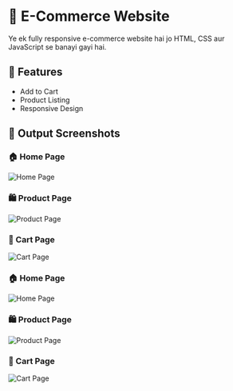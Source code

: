 # 🛒 E-Commerce Website

Ye ek fully responsive e-commerce website hai jo HTML, CSS aur JavaScript se banayi gayi hai.

## 🔧 Features

- Add to Cart
- Product Listing
- Responsive Design

## 📸 Output Screenshots

### 🏠 Home Page
![Home Page](s1.jpg)

### 🛍️ Product Page
![Product Page](s2.jpg)

### 🛒 Cart Page
![Cart Page](s3.jpg)

### 🏠 Home Page
![Home Page](s4.jpg)

### 🛍️ Product Page
![Product Page](s5.jpg)

### 🛒 Cart Page
![Cart Page](s6.jpg)


